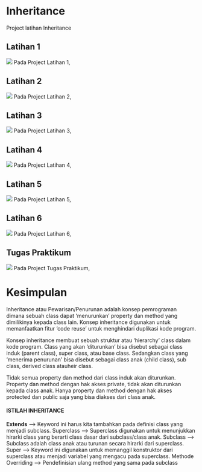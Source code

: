 # Inheritance
Project latihan Inheritance

<h2>Latihan 1</h2>
<img src = "https://user-images.githubusercontent.com/68726459/111560717-af0b6a00-87c5-11eb-8c39-acb50c74e744.png">
Pada Project Latihan 1, 

<h2>Latihan 2</h2>
<img src = "https://user-images.githubusercontent.com/68726459/111560761-c8acb180-87c5-11eb-97c1-11a82344aae7.png">
Pada Project Latihan 2, 

<h2>Latihan 3</h2>
<img src = "https://user-images.githubusercontent.com/68726459/111560840-f85bb980-87c5-11eb-9286-531b74638eff.png">
Pada Project Latihan 3,

<h2>Latihan 4</h2>
<img src = "https://user-images.githubusercontent.com/68726459/111560882-0f9aa700-87c6-11eb-8093-b6f2f0cf365c.png">
Pada Project Latihan 4,

<h2>Latihan 5</h2>
<img src = "https://user-images.githubusercontent.com/68726459/111560954-35c04700-87c6-11eb-89ac-31ddc372b3b3.png">
Pada Project Latihan 5,

<h2>Latihan 6</h2>
<img src = "https://user-images.githubusercontent.com/68726459/111560990-48d31700-87c6-11eb-96a5-2e2c1990f060.png">
Pada Project Latihan 6,


<h2>Tugas Praktikum</h2>
<img src = "https://user-images.githubusercontent.com/68726459/111561184-9cddfb80-87c6-11eb-936c-b02aa0d8636e.png">
Pada Project Tugas Praktikum,


<h1>Kesimpulan</h1>
Inheritance atau Pewarisan/Penurunan adalah konsep pemrograman dimana sebuah class dapat ‘menurunkan’ property dan 
method yang dimilikinya kepada class lain. Konsep inheritance digunakan untuk memanfaatkan fitur ‘code reuse’ untuk 
menghindari duplikasi kode program.

Konsep inheritance membuat sebuah struktur atau ‘hierarchy’ class dalam kode program. Class yang akan ‘diturunkan’ 
bisa disebut sebagai class induk (parent class), super class, atau base class. Sedangkan class yang ‘menerima penurunan’ 
bisa disebut sebagai class anak (child class), sub class, derived class atauheir class.

Tidak semua property dan method dari class induk akan diturunkan. Property dan method dengan hak akses private, tidak 
akan diturunkan kepada class anak. Hanya property dan method dengan hak akses protected dan public saja yang bisa 
diakses dari class anak.

<h4>ISTILAH INHERITANCE</h4>
<b>Extends</b>   -->   Keyword ini harus kita tambahkan pada definisi class yang menjadi subclass.
Superclass    -->   Superclass digunakan untuk menunjukkan hirarki class yang berarti class dasar dari subclass/class anak.
Subclass    -->   Subclass adalah class anak atau turunan secara hirarki dari superclass.
Super   -->   Keyword ini digunakan untuk memanggil konstruktor dari superclass atau menjadi variabel yang mengacu pada superclass.
Methode Overriding    -->   Pendefinisian ulang method yang sama pada subclass
